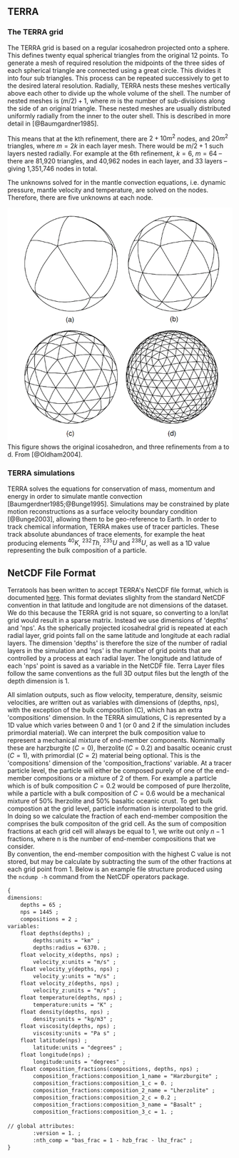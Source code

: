 ## TERRA
### The TERRA grid

The TERRA grid is based on a regular icosahedron projected onto a sphere. 
This defines twenty equal spherical triangles from the original 12 points. 
To generate a mesh of required resolution the midpoints of the three sides of each spherical triangle are connected using a great circle. 
This divides it into four sub triangles. 
This process can be repeated successively to get to the desired lateral resolution. 
Radially, TERRA nests these meshes vertically above each other to divide up the whole volume of the shell. 
The number of nested meshes is $(m/2)+1$, where $m$ is the number of sub-divisions along the side of an original triangle. 
These nested meshes are usually distributed uniformly radially from the inner to the outer shell. 
This is described in more detail in [@Baumgardner1985]. 

This means that at the kth refinement, there are $2 + 10m^2$ nodes, and $20m^2$ triangles, where $m = 2k$ in each layer mesh. There would be $m/2 + 1$ such layers nested radially. For example at the 6th refinement, $k=6$, $m=64$ – there are 81,920 triangles, and 40,962 nodes in each layer, and 33 layers – giving 1,351,746 nodes in total. 

The unknowns solved for in the mantle convection equations, i.e. dynamic pressure, mantle velocity and temperature, are solved on the nodes. Therefore, there are five unknowns at each node. 

![Refinement of the TERRA grid](images/mesh_refinement.png)
This figure shows the original icosahedron, and three refinements from a to d. From [@Oldham2004].

### TERRA simulations
TERRA solves the equations for conservation of mass, momentum and energy in order to simulate mantle convection [Baumgerdner1985;@Bunge1995].
Simulations may be constrained by plate motion reconstructions as a surface velocity boundary condition [@Bunge2003], allowing them to be geo-reference to Earth. 
In order to track chemical information, TERRA makes use of tracer particles. 
These track absolute abundances of trace elements, for example the heat producing elements $^{40}K$, $^{232}Th$, $^{235}U$ and $^{238}U$, as well as a 1D value representing the bulk composition of a particle. 

## NetCDF File Format

Terratools has been written to accept TERRA's NetCDF file format, which is documented [here](https://github.com/mantle-convection-constrained/netcdf_versions). 
This format deviates slighlty from the standard NetCDF convention in that latitude and longitude are not dimensions of the dataset. 
We do this because the TERRA grid is not square, so converting to a lon/lat grid would result in a sparse matrix. 
Instead we use dimensions of 'depths' and 'nps'.
As the spherically projected icosahedral grid is repeated at each radial layer, grid points fall on the same latitude and longitude at each radial layers. 
The dimension 'depths' is therefore the size of the number of radial layers in the simulation and 'nps' is the number of grid points that are controlled by a process at each radial layer. 
The longitude and latitude of each 'nps' point is saved as a variable in the NetCDF file. 
Terra Layer files follow the same conventions as the full 3D output files but the length of the depth dimension is 1. 

All simlation outputs, such as flow velocity, temperature, density, seismic velocities, are written out as variables with dimensions of (depths, nps), with the exception of the bulk composition (C), which has an extra 'compositions' dimension.
In the TERRA simulations, C is represented by a 1D value which varies between 0 and 1 (or 0 and 2 if the simulation includes primordial material). 
We can interpret the bulk composition value to represent a mechanical mixture of end-member components.
Nominmally these are harzburgite ($C=0$), lherzolite ($C=0.2$) and basaltic oceanic crust ($C=1$), with primordial ($C=2$) material being optional. 
This is the 'compositions' dimension of the 'composition\_fractions' variable.
At a tracer particle level, the particle will either be composed purely of one of the end-member compositions or a mixture of 2 of them. 
For example a particle which is of bulk composition $C=0.2$ would be composed of pure lherzolite, while a particle with a bulk composition of $C=0.6$ would be a mechanical mixture of 50% lherzolite and 50% basaltic oceanic crust. 
To get bulk compostion at the grid level, particle information is interpolated to the grid. 
In doing so we calculate the fraction of each end-member composition the comprises the bulk compositon of the grid cell. 
As the sum of composition fractions at each grid cell will always be equal to 1, we write out only $n-1$ fractions, where n is the number of end-member compositions that we consider.  
By convention, the end-member composition with the highest C value is not stored, but may be calculate by subtracting the sum of the other fractions at each grid point from 1. 
Below is an example file structure produced using the `ncdump -h` command from the NetCDF operators package. 

```
{
dimensions:
	depths = 65 ;
	nps = 1445 ;
	compositions = 2 ;
variables:
	float depths(depths) ;
		depths:units = "km" ;
		depths:radius = 6370. ;
	float velocity_x(depths, nps) ;
		velocity_x:units = "m/s" ;
	float velocity_y(depths, nps) ;
		velocity_y:units = "m/s" ;
	float velocity_z(depths, nps) ;
		velocity_z:units = "m/s" ;
	float temperature(depths, nps) ;
		temperature:units = "K" ;
	float density(depths, nps) ;
		density:units = "kg/m3" ;
	float viscosity(depths, nps) ;
		viscosity:units = "Pa s" ;
	float latitude(nps) ;
		latitude:units = "degrees" ;
	float longitude(nps) ;
		longitude:units = "degrees" ;
	float composition_fractions(compositions, depths, nps) ;
		composition_fractions:composition_1_name = "Harzburgite" ;
		composition_fractions:composition_1_c = 0. ;
		composition_fractions:composition_2_name = "Lherzolite" ;
		composition_fractions:composition_2_c = 0.2 ;
		composition_fractions:composition_3_name = "Basalt" ;
		composition_fractions:composition_3_c = 1. ;

// global attributes:
		:version = 1. ;
		:nth_comp = "bas_frac = 1 - hzb_frac - lhz_frac" ;
}
```
